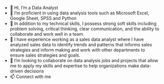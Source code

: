 - 👋 Hi, I’m a Data Analyst
- 🌱 I’m proficient in using data analysis tools such as Microsoft Excel, Google Sheet, SPSS and Python
- 👩 In addition to my technical skills, I possess strong soft skills including problem solving, critical thinking, clear communication, and the ability to collaborate and work well in a team.
- 💼 I have experience working as a sales data analyst where I have analyzed sales data to identify trends and patterns that informs sales strategies and inform making and work with other departments to ensure sales strategies and goals.
- 👯 I’m looking to collaborate on data analysis jobs and projects that allow me to apply my skills and expertise to help organizations make data-driven decisions
- 📫 Connect with me
  
<!---
MiriamKavata/MiriamKavata is a ✨ special ✨ repository because its `README.md` (this file) appears on your GitHub profile.
You can click the Preview link to take a look at your changes.
--->
